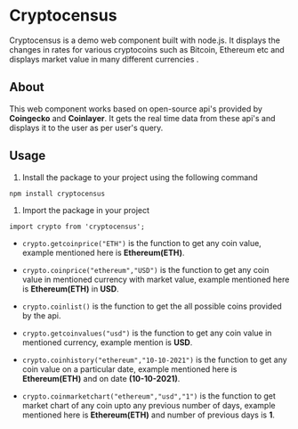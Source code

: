 # Cryptocensus

Cryptocensus is a demo web component built with node.js.  It displays the changes in rates for various cryptocoins such as Bitcoin, Ethereum etc and displays market value in many different currencies .

## About

This web component works based on open-source api's provided by **Coingecko** and **Coinlayer**. It gets the real time data from these api's and displays it to the user as per user's query.


## Usage

1. Install the package to your project using the following command

~~~~ {.html}
npm install cryptocensus
~~~~

1. Import the package in your project

~~~~ {.html}
import crypto from 'cryptocensus';
~~~~

* `crypto.getcoinprice("ETH")` is the function to get any coin value, example mentioned here is **Ethereum(ETH)**.

* `crypto.coinprice("ethereum","USD")` is the function to get any coin value in mentioned currency with market value, example mentioned here is **Ethereum(ETH)** in **USD**.

* `crypto.coinlist()` is the function to get the all possible coins provided by the api.

* `crypto.getcoinvalues("usd")` is the function to get any coin value in mentioned currency, example mention is **USD**.

* `crypto.coinhistory("ethereum","10-10-2021")` is the function to get any coin value on a particular date, example mentioned here is **Ethereum(ETH)** and on date **(10-10-2021)**.

* `crypto.coinmarketchart("ethereum","usd","1")` is the function to get market chart of any coin upto any previous number of days, example mentioned here is **Ethereum(ETH)** and number of previous days is **1**.